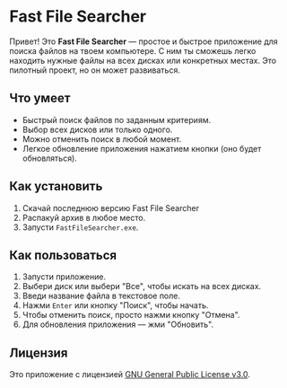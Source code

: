 # Fast File Searcher
Привет! Это **Fast File Searcher** — простое и быстрое приложение для поиска файлов на твоем компьютере. С ним ты сможешь легко находить нужные файлы на всех дисках или конкретных местах.
Это пилотный проект, но он может развиваться.

## Что умеет
- Быстрый поиск файлов по заданным критериям.
- Выбор всех дисков или только одного.
- Можно отменить поиск в любой момент.
- Легкое обновление приложения нажатием кнопки (оно будет обновляться).

## Как установить
1. Скачай последнюю версию Fast File Searcher
2. Распакуй архив в любое место.
3. Запусти `FastFileSearcher.exe`.

## Как пользоваться
1. Запусти приложение.
2. Выбери диск или выбери "Все", чтобы искать на всех дисках.
3. Введи название файла в текстовое поле.
4. Нажми `Enter` или кнопку "Поиск", чтобы начать.
5. Чтобы отменить поиск, просто нажми кнопку "Отмена".
6. Для обновления приложения — жми "Обновить".

## Лицензия
Это приложение с лицензией [GNU General Public License v3.0](https://www.gnu.org/licenses/gpl-3.0.html).